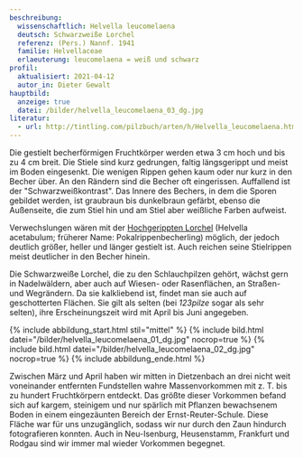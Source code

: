 ```yaml
---
beschreibung:
  wissenschaftlich: Helvella leucomelaena
  deutsch: Schwarzweiße Lorchel
  referenz: (Pers.) Nannf. 1941
  familie: Helvellaceae
  erlaeuterung: leucomelaena = weiß und schwarz
profil:
  aktualisiert: 2021-04-12
  autor_in: Dieter Gewalt
hauptbild:
  anzeige: true
  datei: /bilder/helvella_leucomelaena_03_dg.jpg
literatur:
  - url: http://tintling.com/pilzbuch/arten/h/Helvella_leucomelaena.html
---
```

Die gestielt becherförmigen Fruchtkörper werden etwa 3 cm hoch und bis zu 4 cm breit. Die Stiele sind kurz gedrungen, faltig längsgerippt und meist im Boden eingesenkt. Die wenigen Rippen gehen kaum oder nur kurz in den Becher über. An den Rändern sind die Becher oft eingerissen. Auffallend ist der "Schwarzweißkontrast". Das Innere des Bechers, in dem die Sporen gebildet werden, ist graubraun bis dunkelbraun gefärbt, ebenso die Außenseite, die zum Stiel hin und am Stiel aber weißliche Farben aufweist.

Verwechslungen wären mit der [Hochgerippten Lorchel](/pilze/helvella-acetabulum-hochgerippte-lorchel) (Helvella acetabulum; früherer Name: Pokalrippenbecherling) möglich, der jedoch deutlich größer, heller und länger gestielt ist. Auch reichen seine Stielrippen meist deutlicher in den Becher hinein.

Die Schwarzweiße Lorchel, die zu den Schlauchpilzen gehört, wächst gern in Nadelwäldern, aber auch auf Wiesen- oder Rasenflächen, an Straßen- und Wegrändern. Da sie kalkliebend ist, findet man sie auch auf geschotterten Flächen. Sie gilt als selten (bei *123pilze* sogar als sehr selten), ihre Erscheinungszeit wird mit April bis Juni angegeben.

{% include abbildung_start.html stil="mittel" %}
{% include bild.html datei="/bilder/helvella_leucomelaena_01_dg.jpg" nocrop=true %}
{% include bild.html datei="/bilder/helvella_leucomelaena_02_dg.jpg" nocrop=true %}
{% include abbildung_ende.html %}

Zwischen März und April haben wir mitten in Dietzenbach an drei nicht weit voneinander entfernten Fundstellen wahre Massenvorkommen mit z. T. bis zu hundert Fruchtkörpern entdeckt. Das größte dieser Vorkommen befand sich auf kargem, steinigem und nur spärlich mit Pflanzen bewachsenem Boden in einem eingezäunten Bereich der Ernst-Reuter-Schule. Diese Fläche war für uns unzugänglich, sodass wir nur durch den Zaun hindurch fotografieren konnten. Auch in Neu-Isenburg, Heusenstamm, Frankfurt und Rodgau sind wir immer mal wieder Vorkommen begegnet.